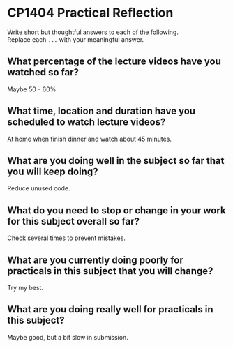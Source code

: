 # CP1404 Practical Reflection

Write short but thoughtful answers to each of the following.  
Replace each `...` with your meaningful answer.

## What percentage of the lecture videos have you watched so far?

Maybe 50 - 60%

## What time, location and duration have you scheduled to watch lecture videos?

At home when finish dinner and watch about 45 minutes.

## What are you doing well in the subject so far that you will keep doing?

Reduce unused code.

## What do you need to stop or change in your work for this subject overall so far?

Check several times to prevent mistakes.

## What are you currently doing poorly for practicals in this subject that you will change?

Try my best.

## What are you doing really well for practicals in this subject?

Maybe good, but a bit slow in submission.